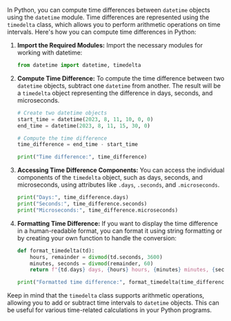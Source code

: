 In Python, you can compute time differences between `datetime` objects using the `datetime` module. Time differences are represented using the `timedelta` class, which allows you to perform arithmetic operations on time intervals. Here's how you can compute time differences in Python:

1. **Import the Required Modules:**
   Import the necessary modules for working with datetime:

   ```python
   from datetime import datetime, timedelta
   ```

2. **Compute Time Difference:**
   To compute the time difference between two `datetime` objects, subtract one `datetime` from another. The result will be a `timedelta` object representing the difference in days, seconds, and microseconds.

   ```python
   # Create two datetime objects
   start_time = datetime(2023, 8, 11, 10, 0, 0)
   end_time = datetime(2023, 8, 11, 15, 30, 0)

   # Compute the time difference
   time_difference = end_time - start_time

   print("Time difference:", time_difference)
   ```

3. **Accessing Time Difference Components:**
   You can access the individual components of the `timedelta` object, such as days, seconds, and microseconds, using attributes like `.days`, `.seconds`, and `.microseconds`.

   ```python
   print("Days:", time_difference.days)
   print("Seconds:", time_difference.seconds)
   print("Microseconds:", time_difference.microseconds)
   ```

4. **Formatting Time Difference:**
   If you want to display the time difference in a human-readable format, you can format it using string formatting or by creating your own function to handle the conversion:

   ```python
   def format_timedelta(td):
       hours, remainder = divmod(td.seconds, 3600)
       minutes, seconds = divmod(remainder, 60)
       return f"{td.days} days, {hours} hours, {minutes} minutes, {seconds} seconds"

   print("Formatted time difference:", format_timedelta(time_difference))
   ```

Keep in mind that the `timedelta` class supports arithmetic operations, allowing you to add or subtract time intervals to `datetime` objects. This can be useful for various time-related calculations in your Python programs.
